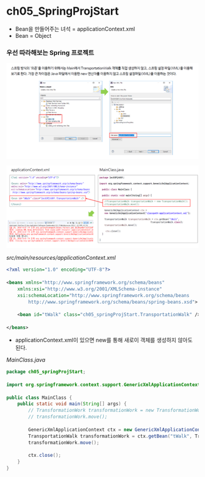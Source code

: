 # ch05_SpringProjStart

* Bean을 만들어주는 녀석 = applicationContext.xml
* Bean = Object

### 우선 따라해보는 Spring 프로젝트

![](./1.png)

![](./2.png)

*src/main/resources/applicationContext.xml*

```xml
<?xml version="1.0" encoding="UTF-8"?>

<beans xmlns="http://www.springframework.org/schema/beans"
	xmlns:xsi="http://www.w3.org/2001/XMLSchema-instance"
	xsi:schemaLocation="http://www.springframework.org/schema/beans 
 		http://www.springframework.org/schema/beans/spring-beans.xsd">

	<bean id="tWalk" class="ch05_springProjStart.TransportationWalk" />
	
</beans>
```

* applicationContext.xml이 있으면 new를 통해 새로이 객체를 생성하지 않아도 된다.

*MainClass.java*

```java
package ch05_springProjStart;

import org.springframework.context.support.GenericXmlApplicationContext;

public class MainClass {
	public static void main(String[] args) {
		// TransformationWork transformationWork = new TransformationWork();
		// transformationWork.move();

		GenericXmlApplicationContext ctx = new GenericXmlApplicationContext("classpath:applicationContext.xml");
		TransportationWalk transformationWork = ctx.getBean("tWalk", TransportationWalk.class);
		transformationWork.move();
		
		ctx.close();
	}
}

```

